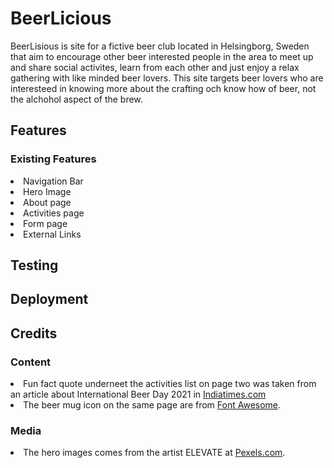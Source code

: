 # BeerLicious

BeerLisious is site for a fictive beer club located in Helsingborg, Sweden that aim to encourage other beer interested people in the area to meet up and share social activites, learn from each other and just enjoy a relax gathering with like minded beer lovers. This site targets beer lovers who are interesteed in knowing more about the crafting och know how of beer, not the alchohol aspect of the brew.

## Features

### Existing Features

<li> Navigation Bar
<li> Hero Image
<li> About page
<li> Activities page
<li> Form page
<li> External Links


## Testing

## Deployment

## Credits

### Content
<li> Fun fact quote underneet the activities list on page two was taken from an article about International Beer Day 2021 in <a href="https://www.indiatimes.com/trending/social-relevance/international-beer-day-facts-about-beer-546635.html">Indiatimes.com</a>
<li> The beer mug icon on the same page are from <a href="https://fontawesome.com/">Font Awesome</a>.

### Media
<li> The hero images comes from the artist ELEVATE at <a href="https://www.pexels.com/sv-se/@elevate">Pexels.com</a>.